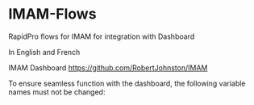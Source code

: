 # IMAM-Flows
RapidPro flows for IMAM for integration with Dashboard

In English and French

IMAM Dashboard https://github.com/RobertJohnston/IMAM

To ensure seamless function with the dashboard, the following variable names must not be changed:

